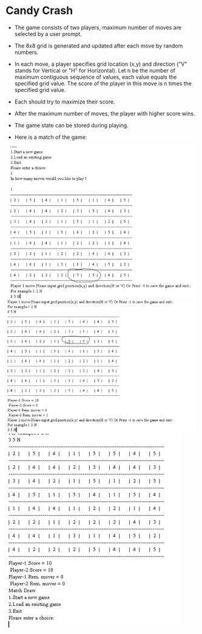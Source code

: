 # Candy Crash

- The game consists of two players, maximum number of moves are selected by a user prompt.
- The 8x8 grid is generated and updated after each move by random numbers.
- In each move, a player specifies grid location (x,y) and direction ("V" stands for Vertical or "H" for Horizontal). Let n be the number
of maximum contiguous sequence of values, each value equals the specified grid value. The score of the player in this move is n times the 
specified grid value.
- Each should try to maximize their score.
- After the maximum number of moves, the player with higher score wins.
- The game state can be stored during playing.

- Here is a match of the game: 

![Alt txt](https://github.com/tanvir14012/Class-Work-Java-/blob/master/Candy%20Crash/Screenshot/CandyCrash.jpg)
![Alt txt](https://github.com/tanvir14012/Class-Work-Java-/blob/master/Candy%20Crash/Screenshot/CandyCrash2.jpg)
![Alt txt](https://github.com/tanvir14012/Class-Work-Java-/blob/master/Candy%20Crash/Screenshot/CandyCrash3.PNG)
